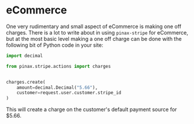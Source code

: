 # eCommerce

One very rudimentary and small aspect of eCommerce is making one off charges.
There is a lot to write about in using `pinax-stripe` for eCommerce, but at
the most basic level making a one off charge can be done with the following
bit of Python code in your site:

```python
import decimal

from pinax.stripe.actions import charges


charges.create(
    amount=decimal.Decimal("5.66"),
    customer=request.user.customer.stripe_id
)
```

This will create a charge on the customer's default payment source for $5.66.
